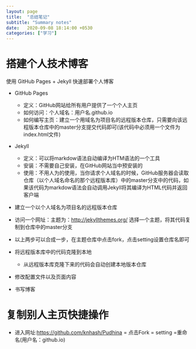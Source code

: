 ```yaml
---
layout: page
title:  "总结笔记"
subtitle: "Summary notes"
date:   2020-09-08 18:14:00 +0530
categories: ["学习"]
---
```


# 搭建个人技术博客

 使用 GitHub Pages + Jekyll 快速部署个人博客

 - GitHub Pages 
    - 定义：GitHub网站给所有用户提供了一个个人主页
    - 如何访问：个人域名：用户名.github.io
    - 如何编写主页：建立一个用域名为项目名的远程版本仓库，只需要向该远程版本仓库中的master分支提交代码即可(该代码中必须用一个文件为index.html文件)
 - Jekyll 
     - 定义：可以将markdow语法自动编译为HTM语法的一个工具
     - 安装：不需要自己安装，在GitHub网站当中预安装的
     - 使用：不用人为的使用，当你请求个人域名的时候，GitHub服务器会读取仓库（以个人域名命名的那个远程版本库）中的master分支中的代码，如果该代码为markdow语法会自动调用Jekyll将其编译为HTML代码并返回客户端

- 建立一个以个人域名为项目名的远程版本仓库
- 访问一个网址：主题为：http://jekyllthemes.org/ 选择一个主题，将其代码复制到仓库中的master分支
- 以上两步可以合成一步，在主题仓库中点击fork，点击setting设置仓库名即可
- 将远程版本库中的代码克隆到本地
    - 从远程版本库克隆下来的代码会自动创建本地版本仓库
- 修改配置文件以及页面内容
- 书写博客

# 复制别人主页快捷操作
- 进入网址:https://github.com/knhash/Pudhina = 点击Fork =   setting =重命名(用户名：github.io)

